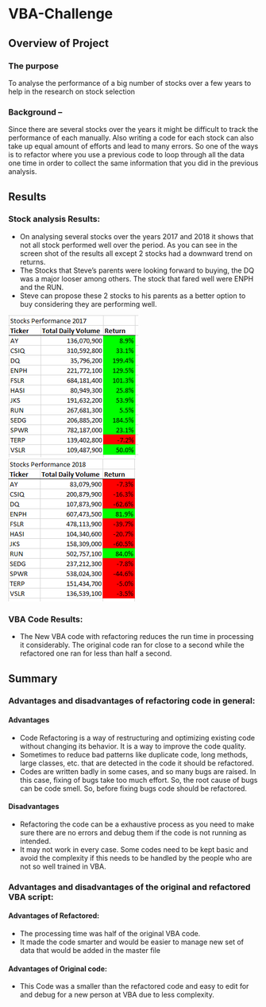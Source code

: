 # VBA-Challenge

## Overview of Project
### The purpose
To analyse the performance of a big number of stocks over a few years to help in the research on stock selection
### Background – 
Since there are several stocks over the years it might be difficult to track the performance of each manually. Also writing a code for each stock can also take up equal amount of efforts and lead to many errors. So one of the ways is to refactor where you use a previous code  to loop through all the data one time in order to collect the same information that you did in the previous analysis.

## Results
### Stock analysis Results:
- On analysing several stocks over the years 2017 and 2018 it shows that not all stock performed well over the period. As you can see in the screen shot of the results all except 2 stocks had a downward trend on returns. 
- The Stocks that Steve’s parents were looking forward to buying, the DQ was a major looser among others. The stock that fared well were ENPH and the RUN. 
- Steve can propose these 2 stocks to his parents as a better option to buy considering they are performing well.

![](Resources/VBA_Challenge_2017.png)         ![](Resources/VBA_Challenge_2018.png)

### VBA Code Results:
- The New VBA code with refactoring reduces the run time in processing it considerably. The original code ran for close to a second while the refactored one ran for less than half a second.
## Summary
### Advantages and disadvantages of refactoring code in general:
#### Advantages
- Code Refactoring is a way of restructuring and optimizing existing code without changing its behavior. It is a way to improve the code quality. 
- Sometimes to reduce bad patterns like duplicate code, long methods, large classes, etc. that are detected in the code it should be refactored.
- Codes are written badly in some cases, and so many bugs are raised. In this case, fixing of bugs take too much effort. So, the root cause of bugs can be code smell. So, before fixing bugs code should be refactored.
#### Disadvantages
- Refactoring the code can be a exhaustive process as you need to make sure there are no errors and debug them if the code is not running as intended.
- It may not work in every case. Some codes need to be kept basic and avoid the complexity if this needs to be handled by the people who are not so well trained in VBA.
### Advantages and disadvantages of the original and refactored VBA script:
#### Advantages of Refactored:
- The processing time was half of the original VBA code.
- It made the code smarter and would be easier to manage new set of data that would be added in the master file
#### Advantages of Original code:
- This Code was a smaller than the refactored code and easy to edit for and debug for a new person at VBA due to less complexity.
